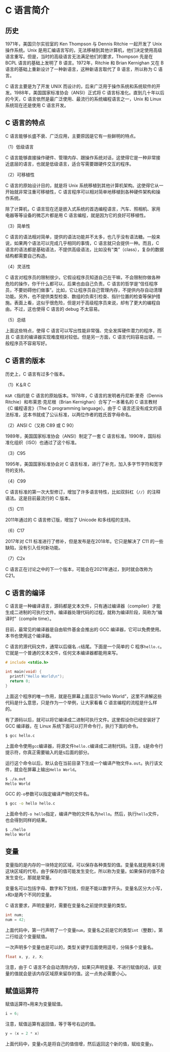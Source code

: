 # C 语言简介

## 历史

1971年，美国贝尔实验室的 Ken Thompson 与 Dennis Ritchie 一起开发了 Unix 操作系统。Unix 是用汇编语言写的，无法移植到其他计算机，他们决定使用高级语言重写。但是，当时的高级语言无法满足他们的要求，Thompson 先是在 BCPL 语言的基础上发明了 B 语言。1972年，Ritchie 和 Brian Kernighan 又在 B 语言的基础上重新设计了一种新语言，这种新语言取代了 B 语言，所以称为 C 语言。

C 语言主要是为了开发 UNIX 而设计的，后来广泛用于操作系统和系统软件的开发。1988年，美国国家标准协会（ANSI）正式将 C 语言标准化。直到几十年以后的今天，C 语言依然是最广泛使用、最流行的系统编程语言之一，Unix 和 Linux 系统现在还是使用 C 语言开发。

## C 语言的特点

C 语言能够长盛不衰、广泛应用，主要原因是它有一些鲜明的特点。

（1）低级语言

C 语言能够直接操作硬件、管理内存、跟操作系统对话，这使得它是一种非常接近底层的语言，也就是低级语言，适合写需要跟硬件交互的程序。

（2）可移植性

C 语言的原始设计目的，就是将 Unix 系统移植到其他计算机架构。这使得它从一开始就非常注重可移植性，C 语言程序可以相对简单地移植到各种硬件架构和操作系统。

除了计算机，C 语言现在还是嵌入式系统的首选编程语言，汽车、照相机、家用电器等等设备的微芯片都是用 C 语言编程，就是因为它的良好可移植性。

（3）简单性

C 语言的语法相对简单，提供的语法功能并不太多，也几乎没有语法糖。一般来说，如果两个语法可以完成几乎相同的事情，C 语言就只会提供一种。而且，C 语言的语法都是基础语法，不提供高级语法，比如没有“类”（class），复杂的数据结构都需要自己构造。

（4）灵活性

C 语言对程序员的限制很少。它假设程序员知道自己在干嘛，不会限制你做各种危险的操作，你干什么都可以，后果也由自己负责。C 语言的哲学是“信任程序员，不要妨碍他们做事”。比如，它让程序员自己管理内存，不提供内存自动清理功能。另外，也不提供类型检查、数组的负索引检查、指针位置的检查等保护措施。表面上看，这似乎很危险，但是对于高级程序员来说，却有了更大的编程自由。不过，这也使得 C 语言的 debug 不太容易。

（5）总结

上面这些特点，使得 C 语言可以写出性能非常强、完全发挥硬件潜力的程序，而且 C 语言的编译器实现难度相对较低。但是另一方面，C 语言代码容易出错，一般程序员不容易写好。

## C 语言的版本

历史上，C 语言有过多个版本。

（1）K＆R C

`K&R C`指的是 C 语言的原始版本。1978年，C 语言的发明者丹尼斯·里奇（Dennis Ritchie）和布莱恩·克尼根（Brian Kernighan）合写了一本著名的 C 语言教材《C 编程语言》（The C programming language）。由于 C 语言还没有成文的语法标准，这本书就成了公认标准，以两位作者的姓氏首字母命名。

（2）ANSI C（又称 C89 或 C 90）

1989年，美国国家标准协会（ANSI）制定了一套 C 语言标准。1990年，国际标准化组织（ISO）也通过了这个标准。

（3）C95

1995年，美国国家标准协会对 C 语言标准，进行了补充，加入多字节字符和宽字符的支持。

（4）C99

C 语言标准的第一次大型修订，增加了许多语言特性，比如双斜杠（`//`）的注释语法。这是目前最流行的 C 版本。

（5）C11

2011年通过的 C 语言修订版，增加了 Unicode 和多线程的支持。

（6）C17

2017年对 C11 标准进行了修补，但是发布是在2018年。它只是解决了 C11 的一些缺陷，没有引入任何新功能。

（7）C2x

C 语言正在讨论之中的下一个版本，可能会在2021年通过，到时就会改称为 C21。

## C 语言的编译

C 语言是一种编译语言，源码都是文本文件，只有通过编译器（compiler）才能生成二进制的可执行文件。编译器处理代码的过程，就称为编译阶段，简称为“编译时”（compile time）。

目前，最常见的编译器是自由软件基金会推出的 GCC 编译器，它可以免费使用。本书也使用这个编译器。

C 语言的源代码文件，通常以后缀名`.c`结尾。下面是一个简单的 C 程序`hello.c`。它就是一个普通的文本文件，任何文本编译器都能用来写。

```c
# include <stdio.h>

int main(void) {
  printf("Hello World\n");
  return 0;
}
```

上面这个程序的唯一作用，就是在屏幕上面显示“Hello World”，这里不讲解这些代码是什么意思，只是作为一个举例，让大家看看 C 语言编程的流程是什么样的。

有了源码以后，就可以将它编译成二进制可执行文件。这里假设你已经安装好了 GCC 编译器，在 Linux 系统下面可以打开命令行，执行下面的命令。

```bash
$ gcc hello.c
```

上面命令使用`gcc`编译器，将源文件`hello.c`编译成二进制代码。注意，`$`是命令行提示符，你真正需要输入的是`$`后面的部分。

运行这个命令以后，默认会在当前目录下生成一个编译产物文件`a.out`。执行该文件，就会在屏幕上输出`Hello World`。

```bash
$ ./a.out
Hello World
```

GCC 的`-o`参数可以指定编译产物的文件名。

```bash
$ gcc -o hello hello.c
```

上面命令的`-o hello`指定，编译产物的文件名为`hello`。然后，执行`hello`文件，也会得到同样的结果。

```bash
$ ./hello
Hello World
```

## 变量

变量指的是内存的一块特定的区域，可以保存各种类型的值。变量名就是用来引用这块区域的代号。由于保存的值可能发生变化，所以称为变量。如果保存的值不会发生变化，那就是常量。

变量名可以包括字母、数字和下划线，但是不能以数字开头。变量名区分大小写，`x`和`X`是两个不同的变量。

C 语言要求，声明变量时，需要在变量名之前提供变量的类型。

```c
int num;
num = 42;
```

上面代码中，第一行声明了一个变量`num`，变量名之前是它的类型`int`（整数）。第二行给这个变量赋值。

一次声明多个变量也是可以的，类型关键字后面使用逗号，分隔多个变量名。

```c
float x, y, z, X;
```

注意，由于 C 语言不会自动清除内存，如果只声明变量、不进行赋值的话，该变量的值就会是该内存区域原来留存的值。这一点务必需要小心。

## 赋值运算符

赋值运算符`=`用来为变量赋值。

```c
i = 6;
```

注意，赋值运算有返回值，等于等号右边的值。

```c
y = (x = 2 * x)
```

上面代码中，变量`x`先是将自己的值倍增，然后返回这个新的值，赋给变量`y`。
